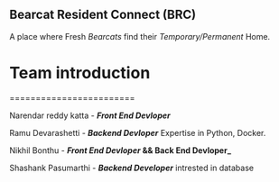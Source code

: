 ## Bearcat Resident Connect (BRC)

A place where Fresh _Bearcats_ find their _Temporary/Permanent_ Home.

# Team introduction

========================

Narendar reddy katta - **_Front End Devloper_**

Ramu Devarashetti - **_Backend Devloper_** Expertise in Python, Docker.

Nikhil Bonthu - **_Front End Devloper_ && Back End Devloper_**

Shashank Pasumarthi - **_Backend Developer_** intrested in database
